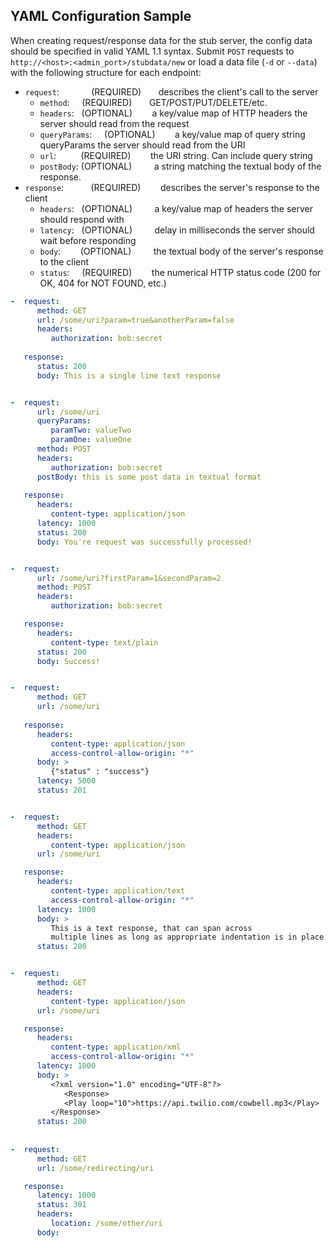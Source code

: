 ## YAML Configuration Sample

When creating request/response data for the stub server, the config data should be specified in valid YAML 1.1 syntax.
Submit `POST` requests to `http://<host>:<admin_port>/stubdata/new` or load a data file (`-d` or `--data`) with the following structure for each endpoint:

* `request`:&nbsp;&nbsp;&nbsp;&nbsp;&nbsp;&nbsp;&nbsp;&nbsp;&nbsp;&nbsp;&nbsp;&nbsp;&nbsp;(REQUIRED)&nbsp;&nbsp;&nbsp;&nbsp;&nbsp;&nbsp;&nbsp;describes the client's call to the server
   * `method`:&nbsp;&nbsp;&nbsp;&nbsp;&nbsp;(REQUIRED)&nbsp;&nbsp;&nbsp;&nbsp;&nbsp;&nbsp;&nbsp;GET/POST/PUT/DELETE/etc.
   * `headers`:&nbsp;&nbsp;&nbsp;(OPTIONAL)&nbsp;&nbsp;&nbsp;&nbsp;&nbsp;&nbsp;&nbsp;&nbsp;a key/value map of HTTP headers the server should read from the request
   * `queryParams`:&nbsp;&nbsp;&nbsp;&nbsp;&nbsp;(OPTIONAL)&nbsp;&nbsp;&nbsp;&nbsp;&nbsp;&nbsp;&nbsp;&nbsp;a key/value map of query string queryParams the server should read from the URI
   * `url`:&nbsp;&nbsp;&nbsp;&nbsp;&nbsp;&nbsp;&nbsp;&nbsp;&nbsp;&nbsp;(REQUIRED)&nbsp;&nbsp;&nbsp;&nbsp;&nbsp;&nbsp;&nbsp;&nbsp;the URI string. Can include query string
   * `postBody`:&nbsp;(OPTIONAL)&nbsp;&nbsp;&nbsp;&nbsp;&nbsp;&nbsp;&nbsp;&nbsp;&nbsp;a string matching the textual body of the response.
* `response`:&nbsp;&nbsp;&nbsp;&nbsp;&nbsp;&nbsp;&nbsp;&nbsp;&nbsp;&nbsp;&nbsp;(REQUIRED)&nbsp;&nbsp;&nbsp;&nbsp;&nbsp;&nbsp;&nbsp;&nbsp;describes the server's response to the client
   * `headers`:&nbsp;&nbsp;&nbsp;(OPTIONAL)&nbsp;&nbsp;&nbsp;&nbsp;&nbsp;&nbsp;&nbsp;&nbsp;&nbsp;a key/value map of headers the server should respond with
   * `latency`:&nbsp;&nbsp;&nbsp;(OPTIONAL)&nbsp;&nbsp;&nbsp;&nbsp;&nbsp;&nbsp;&nbsp;&nbsp;&nbsp;delay in milliseconds the server should wait before responding
   * `body`:&nbsp;&nbsp;&nbsp;&nbsp;&nbsp;&nbsp;&nbsp;&nbsp;(OPTIONAL)&nbsp;&nbsp;&nbsp;&nbsp;&nbsp;&nbsp;&nbsp;&nbsp;&nbsp;the textual body of the server's response to the client
   * `status`:&nbsp;&nbsp;&nbsp;&nbsp;&nbsp;(REQUIRED)&nbsp;&nbsp;&nbsp;&nbsp;&nbsp;&nbsp;&nbsp;&nbsp;the numerical HTTP status code (200 for OK, 404 for NOT FOUND, etc.)

```yaml
-  request:
      method: GET
      url: /some/uri?param=true&anotherParam=false
      headers:
         authorization: bob:secret
         
   response:
      status: 200
      body: This is a single line text response


-  request:
      url: /some/uri
      queryParams:
         paramTwo: valueTwo
         paramOne: valueOne
      method: POST
      headers:
         authorization: bob:secret
      postBody: this is some post data in textual format
   
   response:
      headers:
         content-type: application/json
      latency: 1000
      status: 200
      body: You're request was successfully processed!


-  request:
      url: /some/uri?firstParam=1&secondParam=2
      method: POST
      headers:
         authorization: bob:secret

   response:
      headers:
         content-type: text/plain
      status: 200
      body: Success!


-  request:
      method: GET
      url: /some/uri
      
   response:
      headers:
         content-type: application/json
         access-control-allow-origin: "*"
      body: >
         {"status" : "success"}
      latency: 5000
      status: 201


-  request:
      method: GET
      headers:
         content-type: application/json
      url: /some/uri

   response:
      headers:
         content-type: application/text
         access-control-allow-origin: "*"
      latency: 1000
      body: >
         This is a text response, that can span across 
         multiple lines as long as appropriate indentation is in place.
      status: 200


-  request:
      method: GET
      headers:
         content-type: application/json
      url: /some/uri

   response:
      headers:
         content-type: application/xml
         access-control-allow-origin: "*"
      latency: 1000
      body: >
         <?xml version="1.0" encoding="UTF-8"?>
		 	<Response>
         	<Play loop="10">https://api.twilio.com/cowbell.mp3</Play>
         </Response>
      status: 200
      
      
-  request:
      method: GET
      url: /some/redirecting/uri

   response:
      latency: 1000
      status: 301
      headers:
         location: /some/other/uri
      body:
```

